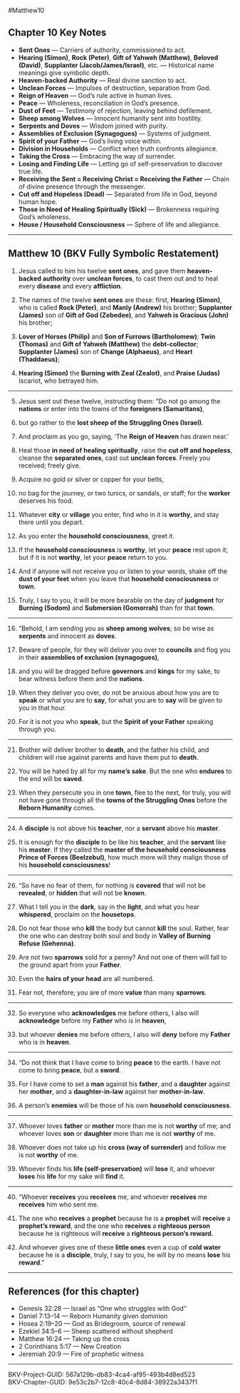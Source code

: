 #Matthew10

## Chapter 10 Key Notes
- **Sent Ones** — Carriers of authority, commissioned to act.  
- **Hearing (Simon)**, **Rock (Peter)**, **Gift of Yahweh (Matthew)**, **Beloved (David)**, **Supplanter (Jacob/James/Israel)**, etc. — Historical name meanings give symbolic depth.  
- **Heaven-backed Authority** — Real divine sanction to act.  
- **Unclean Forces** — Impulses of destruction, separation from God.  
- **Reign of Heaven** — God’s rule active in human lives.  
- **Peace** — Wholeness, reconciliation in God’s presence.  
- **Dust of Feet** — Testimony of rejection, leaving behind defilement.  
- **Sheep among Wolves** — Innocent humanity sent into hostility.  
- **Serpents and Doves** — Wisdom joined with purity.  
- **Assemblies of Exclusion (Synagogues)** — Systems of judgment.  
- **Spirit of your Father** — God’s living voice within.  
- **Division in Households** — Conflict when truth confronts allegiance.  
- **Taking the Cross** — Embracing the way of surrender.  
- **Losing and Finding Life** — Letting go of self-preservation to discover true life.  
- **Receiving the Sent = Receiving Christ = Receiving the Father** — Chain of divine presence through the messenger.  
- **Cut off and Hopeless (Dead)** — Separated from life in God, beyond human hope.  
- **Those in Need of Healing Spiritually (Sick)** — Brokenness requiring God’s wholeness.  
- **House / Household Consciousness** — Sphere of life and allegiance.  

---

## Matthew 10 (BKV Fully Symbolic Restatement)

1. Jesus called to him his twelve **sent ones**, and gave them **heaven-backed authority** over **unclean forces**, to cast them out and to heal every **disease** and every **affliction**.  

2. The names of the twelve **sent ones** are these: first, **Hearing (Simon)**, who is called **Rock (Peter)**, and **Manly (Andrew)** his brother; **Supplanter (James)** son of **Gift of God (Zebedee)**, and **Yahweh is Gracious (John)** his brother;  

3. **Lover of Horses (Philip)** and **Son of Furrows (Bartholomew)**; **Twin (Thomas)** and **Gift of Yahweh (Matthew)** the **debt-collector**; **Supplanter (James)** son of **Change (Alphaeus)**, and **Heart (Thaddaeus)**;  

4. **Hearing (Simon)** the **Burning with Zeal (Zealot)**, and **Praise (Judas)** Iscariot, who betrayed him.  

---

5. Jesus sent out these twelve, instructing them: “Do not go among the **nations** or enter into the towns of the **foreigners (Samaritans)**,  

6. but go rather to the **lost sheep of the Struggling Ones (Israel)**.  

7. And proclaim as you go, saying, ‘The **Reign of Heaven** has drawn near.’  

8. Heal those **in need of healing spiritually**, raise the **cut off and hopeless**, cleanse the **separated ones**, cast out **unclean forces**. Freely you received; freely give.  

9. Acquire no gold or silver or copper for your belts,  

10. no bag for the journey, or two tunics, or sandals, or staff; for the **worker** deserves his food.  

11. Whatever **city** or **village** you enter, find who in it is **worthy**, and stay there until you depart.  

12. As you enter the **household consciousness**, greet it.  

13. If the **household consciousness** is **worthy**, let your **peace** rest upon it; but if it is not **worthy**, let your **peace** return to you.  

14. And if anyone will not receive you or listen to your words, shake off the **dust of your feet** when you leave that **household consciousness** or **town**.  

15. Truly, I say to you, it will be more bearable on the day of **judgment** for **Burning (Sodom)** and **Submersion (Gomorrah)** than for that **town**.  

---

16. “Behold, I am sending you as **sheep among wolves**; so be wise as **serpents** and innocent as **doves**.  

17. Beware of people, for they will deliver you over to **councils** and flog you in their **assemblies of exclusion (synagogues)**,  

18. and you will be dragged before **governors** and **kings** for my sake, to bear witness before them and the **nations**.  

19. When they deliver you over, do not be anxious about how you are to **speak** or what you are to **say**, for what you are to **say** will be given to you in that hour.  

20. For it is not you who **speak**, but the **Spirit of your Father** speaking through you.  

---

21. Brother will deliver brother to **death**, and the father his child, and children will rise against parents and have them put to **death**.  

22. You will be hated by all for my **name’s sake**. But the one who **endures** to the end will be **saved**.  

23. When they persecute you in one **town**, flee to the next, for truly, you will not have gone through all the **towns of the Struggling Ones** before the **Reborn Humanity** comes.  

---

24. A **disciple** is not above his **teacher**, nor a **servant** above his **master**.  

25. It is enough for the **disciple** to be like his **teacher**, and the **servant** like his **master**. If they called the **master of the household consciousness** **Prince of Forces (Beelzebul)**, how much more will they malign those of his **household consciousness**!  

---

26. “So have no fear of them, for nothing is **covered** that will not be **revealed**, or **hidden** that will not be **known**.  

27. What I tell you in the **dark**, say in the **light**, and what you hear **whispered**, proclaim on the **housetops**.  

28. Do not fear those who **kill** the body but cannot **kill** the soul. Rather, fear the one who can destroy both soul and body in **Valley of Burning Refuse (Gehenna)**.  

29. Are not two **sparrows** sold for a penny? And not one of them will fall to the ground apart from your **Father**.  

30. Even the **hairs of your head** are all numbered.  

31. Fear not, therefore; you are of more **value** than many **sparrows**.  

---

32. So everyone who **acknowledges** me before others, I also will **acknowledge** before my **Father** who is in **heaven**,  

33. but whoever **denies** me before others, I also will **deny** before my **Father** who is in **heaven**.  

---

34. “Do not think that I have come to bring **peace** to the earth. I have not come to bring **peace**, but a **sword**.  

35. For I have come to set a **man** against his **father**, and a **daughter** against her **mother**, and a **daughter-in-law** against her **mother-in-law**.  

36. A person’s **enemies** will be those of his own **household consciousness**.  

---

37. Whoever loves **father** or **mother** more than me is not **worthy** of me; and whoever loves **son** or **daughter** more than me is not **worthy** of me.  

38. Whoever does not take up his **cross (way of surrender)** and follow me is not **worthy** of me.  

39. Whoever finds his **life (self-preservation)** will **lose** it, and whoever **loses** his **life** for my sake will **find** it.  

---

40. “Whoever **receives** you **receives** me, and whoever **receives** me **receives** him who sent me.  

41. The one who **receives** a **prophet** because he is a **prophet** will **receive** a **prophet’s reward**, and the one who **receives** a **righteous person** because he is righteous will **receive** a **righteous person’s reward**.  

42. And whoever gives one of these **little ones** even a cup of **cold water** because he is a **disciple**, truly, I say to you, he will by no means **lose** his **reward**.”  

---

## References (for this chapter)
- Genesis 32:28 — Israel as “One who struggles with God”  
- Daniel 7:13–14 — Reborn Humanity given dominion  
- Hosea 2:19–20 — God as Bridegroom, source of renewal  
- Ezekiel 34:5–6 — Sheep scattered without shepherd  
- Matthew 16:24 — Taking up the cross  
- 2 Corinthians 5:17 — New Creation  
- Jeremiah 20:9 — Fire of prophetic witness  

---
BKV-Project-GUID: 567a129b-db83-4ca4-af95-493b4d8ed523  
BKV-Chapter-GUID: 9e53c2b7-12c8-40c4-8d84-38922a3437f1
